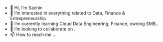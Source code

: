 - 👋 Hi, I’m Sachin
- 👀 I’m interested in everything related to Data, Finance & Entrepreneurship
- 🌱 I’m currently learning Cloud Data Engineering, Finance, owning SMB..
- 💞️ I’m looking to collaborate on ..
- 📫 How to reach me ...
